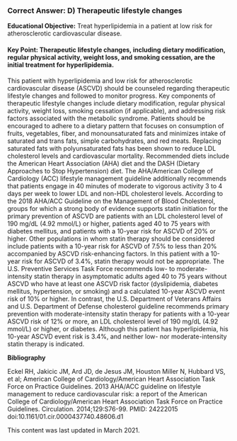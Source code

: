 
### Correct Answer: D) Therapeutic lifestyle changes 

**Educational Objective:** Treat hyperlipidemia in a patient at low risk for atherosclerotic cardiovascular disease.

#### **Key Point:** Therapeutic lifestyle changes, including dietary modification, regular physical activity, weight loss, and smoking cessation, are the initial treatment for hyperlipidemia.

This patient with hyperlipidemia and low risk for atherosclerotic cardiovascular disease (ASCVD) should be counseled regarding therapeutic lifestyle changes and followed to monitor progress. Key components of therapeutic lifestyle changes include dietary modification, regular physical activity, weight loss, smoking cessation (if applicable), and addressing risk factors associated with the metabolic syndrome. Patients should be encouraged to adhere to a dietary pattern that focuses on consumption of fruits, vegetables, fiber, and monounsaturated fats and minimizes intake of saturated and trans fats, simple carbohydrates, and red meats. Replacing saturated fats with polyunsaturated fats has been shown to reduce LDL cholesterol levels and cardiovascular mortality. Recommended diets include the American Heart Association (AHA) diet and the DASH (Dietary Approaches to Stop Hypertension) diet. The AHA/American College of Cardiology (ACC) lifestyle management guideline additionally recommends that patients engage in 40 minutes of moderate to vigorous activity 3 to 4 days per week to lower LDL and non-HDL cholesterol levels.
According to the 2018 AHA/ACC Guideline on the Management of Blood Cholesterol, groups for which a strong body of evidence supports statin initiation for the primary prevention of ASCVD are patients with an LDL cholesterol level of 190 mg/dL (4.92 mmol/L) or higher, patients aged 40 to 75 years with diabetes mellitus, and patients with a 10-year risk for ASCVD of 20% or higher. Other populations in whom statin therapy should be considered include patients with a 10-year risk for ASCVD of 7.5% to less than 20% accompanied by ASCVD risk-enhancing factors. In this patient with a 10-year risk for ASCVD of 3.4%, statin therapy would not be appropriate.
The U.S. Preventive Services Task Force recommends low- to moderate-intensity statin therapy in asymptomatic adults aged 40 to 75 years without ASCVD who have at least one ASCVD risk factor (dyslipidemia, diabetes mellitus, hypertension, or smoking) and a calculated 10-year ASCVD event risk of 10% or higher. In contrast, the U.S. Department of Veterans Affairs and U.S. Department of Defense cholesterol guideline recommends primary prevention with moderate-intensity statin therapy for patients with a 10-year ASCVD risk of 12% or more, an LDL cholesterol level of 190 mg/dL (4.92 mmol/L) or higher, or diabetes. Although this patient has hyperlipidemia, his 10-year ASCVD event risk is 3.4%, and neither low- nor moderate-intensity statin therapy is indicated.

**Bibliography**

Eckel RH, Jakicic JM, Ard JD, de Jesus JM, Houston Miller N, Hubbard VS, et al; American College of Cardiology/American Heart Association Task Force on Practice Guidelines. 2013 AHA/ACC guideline on lifestyle management to reduce cardiovascular risk: a report of the American College of Cardiology/American Heart Association Task Force on Practice Guidelines. Circulation. 2014;129:S76-99. PMID: 24222015 doi:10.1161/01.cir.0000437740.48606.d1

This content was last updated in March 2021.